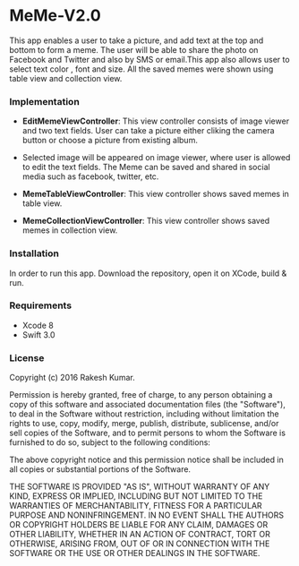 # MeMe-V2.0
This app enables a user to take a picture, and add text at the top and bottom to form a meme. The user will be able to share the photo on Facebook and Twitter and also by SMS or email.This app also allows user to select text color , font and size. All the saved memes were shown using table view and collection view.

### Implementation

- __EditMemeViewController__: This view controller consists of image viewer and two text fields. User can take a picture either cliking the camera button or choose a picture from existing album.  

- Selected image will be appeared on image viewer, where user is allowed to edit the text fields. The Meme can be saved and shared in social media such as facebook, twitter, etc.

- __MemeTableViewController__: This view controller shows saved memes in table view.
- __MemeCollectionViewController__: This view controller shows saved memes in collection view.

### Installation

In order to run this app. Download the repository, open it on XCode, build & run.

### Requirements

* Xcode 8
* Swift 3.0

### License

Copyright (c) 2016 Rakesh Kumar.

Permission is hereby granted, free of charge, to any person obtaining a copy of this software and associated documentation files (the "Software"), to deal in the Software without restriction, including without limitation the rights to use, copy, modify, merge, publish, distribute, sublicense, and/or sell copies of the Software, and to permit persons to whom the Software is furnished to do so, subject to the following conditions:

The above copyright notice and this permission notice shall be included in all copies or substantial portions of the Software.

THE SOFTWARE IS PROVIDED "AS IS", WITHOUT WARRANTY OF ANY KIND, EXPRESS OR IMPLIED, INCLUDING BUT NOT LIMITED TO THE WARRANTIES OF MERCHANTABILITY, FITNESS FOR A PARTICULAR PURPOSE AND NONINFRINGEMENT. IN NO EVENT SHALL THE AUTHORS OR COPYRIGHT HOLDERS BE LIABLE FOR ANY CLAIM, DAMAGES OR OTHER LIABILITY, WHETHER IN AN ACTION OF CONTRACT, TORT OR OTHERWISE, ARISING FROM, OUT OF OR IN CONNECTION WITH THE SOFTWARE OR THE USE OR OTHER DEALINGS IN THE SOFTWARE.
